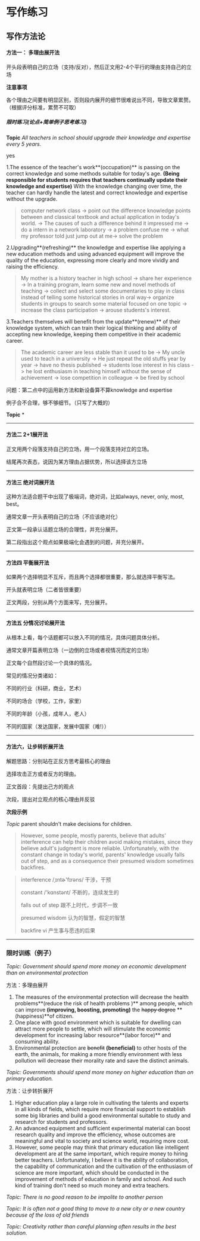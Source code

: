 # 写作练习

## 写作方法论

#### 方法一： 多理由展开法

开头段表明自己的立场（支持/反对），然后正文用2-4个平行的理由支持自己的立场

**注意事项**

各个理由之间要有明显区别，否则段内展开的细节很难说出不同，导致文章累赘。（根据评分标准，累赘不可取）

##### 限时练习(论点+简单例子思考练习)

**Topic** *All teachers in school should upgrade their knowledge and expertise every 5 years.*

yes

1.The essence of the teacher's work**(occupation)** is passing on the correct knowledge and some methods suitable for today's age. **(Being responsible for students requires that teachers continually update their knowledge and expertise)** With the knowledge changing over time, the teacher can hardly handle the latest and correct knowledge and expertise without the upgrade.

>  computer network class -> point out the difference knowledge points between and classical textbook and actual application in today's world. -> The causes of such a difference behind it impressed me ->  do a intern in a network laboratory -> a problem confuse me -> what my professor told just jump out at me-> solve the problem

2.Upgrading**(refreshing)** the knowledge and expertise like applying a new education methods and using advanced equipment will improve the quality of the education, expressing more clearly and more vividly and raising the efficiency.

> My mother is a history teacher in high school -> share her experience -> In a training program, learn some new and novel methods of teaching -> collect and select some documentaries to play in class instead of telling some historical stories in oral  way-> organize students in groups to search some material focused on one topic -> increase the class participation -> arouse students's interest.

3.Teachers themselves will benefit from the update**(renew)** of their knowledge system, which can train their logical thinking and ability of accepting new knowledge, keeping them competitive in their academic career.

> The academic career are less stable than it used to be -> My uncle used to teach in a university -> He just repeat the old stuffs year by year -> have no thesis published -> students lose interest in his class -> he lost enthusiasm in teaching himself without the sense of achievement -> lose competition in colleague -> be fired by school

问题：第二点中的运用新方法和新设备算不算knowledge and expertise

例子合不合理，够不够细节。（只写了大概的）

**Topic** *

---

#### 方法二  2+1展开法

正文用两个段落支持自己的立场，用一个段落支持对立的立场。

结尾再次表态，说因为某方理由占据优势，所以选择该方立场

---

#### 方法三 绝对词展开法

这种方法适合题干中出现了极端词，绝对词，比如always, never, only, most, best。

通常文章一开头表明自己的立场（不应该绝对化）

正文第一段承认话题立场的合理性，并充分展开。

第二段指出这个观点如果极端化会遇到的问题，并充分展开。

---

#### 方法四 平衡展开法

如果两个选择明显不互斥，而且两个选择都很重要，那么就选择平衡写法。

开头就表明立场（二者皆很重要）

正文两段，分别从两个方面来写，充分展开。

---

#### 方法五 分情况讨论展开法

从根本上看，每个话题都可以放入不同的情况，具体问题具体分析。

通常文章开篇表明立场（一边倒的立场或者视情况而定的立场）

正文每个自然段讨论一个具体的情况。

常见的情况分类诸如：

不同的行业（科研，商业，艺术）

不同的场合（学校，工作，家里）

不同的年龄（小孩，成年人，老人）

不同的国家（发达国家，发展中国家（难!））

---

#### 方法六，让步转折展开法

解题思路：分别站在正反方思考最核心的理由

选择攻击正方或者反方的理由。

正文首段：先提出己方的观点

次段，提出对立观点的核心理由并反驳

**次段示例**

*Topic* parent shouldn't make decisions for children.

> However, some people, mostly parents, believe that adults' interference can help their children avoid making mistakes, since they believe adult's judgment is more reliable. Unfortunately, with the constant change in today's world, parents' knowledge usually falls out of step, and as a consequence their presumed wisdom sometimes backfires.

> interference /ˌɪntɚ'fɪrəns/  干涉，干预
>
> constant  /'kɑnstənt/ 不断的，连续发生的
>
> falls out of step 跟不上时代，步调不一致
>
> presumed wisdom 认为的智慧，假定的智慧
>
> backfire vi 产生事与愿违的后果

---

### 限时训练（例子）

*Topic: Government should spend more money on economic development than on environmental protection*

方法：多理由展开

1. The measures of the environmental protection will decrease the health problems**(reduce the risk of health problems )** among people, which can improve **(improving, boosting, promoting)** the ~~happy degree~~ **(happiness)**of citizen.
2. One place with good environment which is suitable for dwelling can attract more people to settle, which will stimulate the economic development for increasing labor resource**(labor force)** and consuming ability.
3. Environmental protection are ~~benefit~~ **(beneficial)** to other hosts of the earth, the animals, for making a more friendly environment with less pollution will decrease their morality rate and save the distinct animals.

*Topic: Governments should spend more money on higher education than on primary education.*

方法：让步转折展开

1. Higher education play a large role in cultivating the talents and experts in all kinds of fields, which require more financial support to establish some big libraries and build a good environmental suitable to study and research for students and professors.
2. An advanced equipment and sufficient experimental material can boost research quality and improve the efficiency, whose outcomes are meaningful and vital to society and science world, requiring more cost.
3. However, some people may think that primary education like intelligent development are at the same important, which require money to hiring better teachers. Unfortunately, I believe it is the ability of collaboration, the capability of communication and the cultivation of the enthusiasm of science are more important, which should be conducted in the improvement of methods of education in family and school. And such kind of training don't need so much money and extra teachers.

*Topic: There is no good reason to be impolite to another person*

*Topic: It is often not a good thing to move to a new city or a new country because of the loss of old friends*

*Topic: Creativity rather than careful planning often results in the best solution.*



